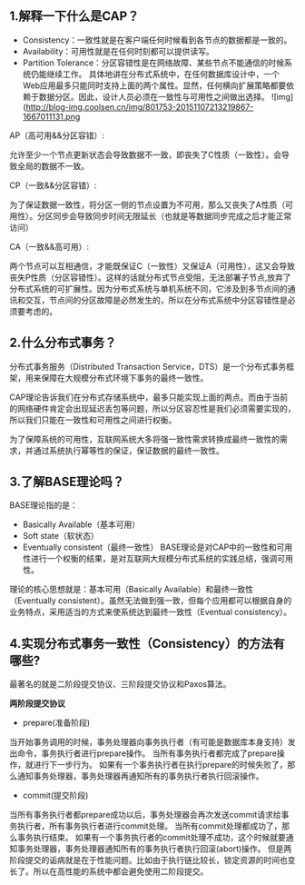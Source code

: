 ## 1.解释一下什么是CAP？
* Consistency：一致性就是在客户端任何时候看到各节点的数据都是一致的。
* Availability：可用性就是在任何时刻都可以提供读写。
* Partition Tolerance：分区容错性是在网络故障、某些节点不能通信的时候系统仍能继续工作。
具体地讲在分布式系统中，在任何数据库设计中，一个Web应用最多只能同时支持上面的两个属性。显然，任何横向扩展策略都要依赖于数据分区。因此，设计人员必须在一致性与可用性之间做出选择。
![img](http://blog-img.coolsen.cn/img/801753-20151107213219867-1667011131.png


AP（高可用&&分区容错）:

允许至少一个节点更新状态会导致数据不一致，即丧失了C性质（一致性）。会导致全局的数据不一致。

CP（一致&&分区容错）:

为了保证数据一致性，将分区一侧的节点设置为不可用，那么又丧失了A性质（可用性）。分区同步会导致同步时间无限延长（也就是等数据同步完成之后才能正常访问）

CA（一致&&高可用）:

两个节点可以互相通信，才能既保证C（一致性）又保证A（可用性），这又会导致丧失P性质（分区容错性）。这样的话就分布式节点受阻，无法部署子节点,放弃了分布式系统的可扩展性。因为分布式系统与单机系统不同，它涉及到多节点间的通讯和交互，节点间的分区故障是必然发生的，所以在分布式系统中分区容错性是必须要考虑的。
## 2.什么分布式事务？

分布式事务服务（Distributed Transaction Service，DTS）是一个分布式事务框架，用来保障在大规模分布式环境下事务的最终一致性。

CAP理论告诉我们在分布式存储系统中，最多只能实现上面的两点。而由于当前的网络硬件肯定会出现延迟丢包等问题，所以分区容忍性是我们必须需要实现的，所以我们只能在一致性和可用性之间进行权衡。

为了保障系统的可用性，互联网系统大多将强一致性需求转换成最终一致性的需求，并通过系统执行幂等性的保证，保证数据的最终一致性。

## 3.了解BASE理论吗？
BASE理论指的是：

* Basically Available（基本可用）
* Soft state（软状态）
* Eventually consistent（最终一致性）
BASE理论是对CAP中的一致性和可用性进行一个权衡的结果，是对互联网大规模分布式系统的实践总结，强调可用性。

理论的核心思想就是：基本可用（Basically Available）和最终一致性（Eventually consistent）。虽然无法做到强一致，但每个应用都可以根据自身的业务特点，采用适当的方式来使系统达到最终一致性（Eventual consistency）。

## 4.实现分布式事务一致性（Consistency）的方法有哪些?
最著名的就是二阶段提交协议、三阶段提交协议和Paxos算法。

**两阶段提交协议**

* prepare(准备阶段)

当开始事务调用的时候，事务处理器向事务执行者（有可能是数据库本身支持）发出命令，事务执行者进行prepare操作。
当所有事务执行者都完成了prepare操作，就进行下一步行为。
如果有一个事务执行者在执行prepare的时候失败了，那么通知事务处理器，事务处理器再通知所有的事务执行者执行回滚操作。
* commit(提交阶段)

当所有事务执行者都prepare成功以后，事务处理器会再次发送commit请求给事务执行者，所有事务执行者进行commit处理。
当所有commit处理都成功了，那么事务执行结束。
如果有一个事务执行者的commit处理不成功，这个时候就要通知事务处理器，事务处理器通知所有的事务执行者执行回滚(abort)操作。
但是两阶段提交的诟病就是在于性能问题。比如由于执行链比较长，锁定资源的时间也变长了。所以在高性能的系统中都会避免使用二阶段提交。